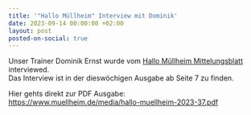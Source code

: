 ```yaml
---
title: '"Hallo Müllheim" Interview mit Dominik'
date: 2023-09-14 00:00:00 +02:00
layout: post
posted-on-social: true
---
```


Unser Trainer Dominik Ernst wurde vom [Hallo Müllheim Mittelungsblatt](https://www.muellheim.de/buerger/mitteilungsblatt/) interviewed.  
Das Interview ist in der dieswöchigen Ausgabe ab Seite 7 zu finden.

Hier gehts direkt zur PDF Ausgabe:  
<https://www.muellheim.de/media/hallo-muellheim-2023-37.pdf>

